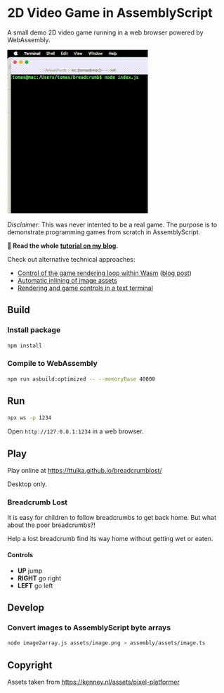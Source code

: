 # 2D Video Game in AssemblyScript

A small demo 2D video game running in a web browser powered by WebAssembly.

![Breadcrumb Lost](breadcrumb-lost_preview.gif)

*Disclaimer*: This was never intented to be a real game. The purpose is to demonstrate programming games from scratch in AssemblyScript. 

**📖 Read the whole [tutorial on my blog](https://blog.ttulka.com/2d-video-game-in-assemblyscript-tutorial).**

Check out alternative technical approaches:

- [Control of the game rendering loop within Wasm](https://github.com/ttulka/2d-videogame-in-assemblyscript/tree/requestAnimationFrame) ([blog post](https://blog.ttulka.com/animation-in-canvas-with-webassembly))
- [Automatic inlining of image assets](https://github.com/ttulka/2d-videogame-in-assemblyscript/tree/inliner)
- [Rendering and game controls in a text terminal](https://github.com/ttulka/2d-videogame-in-assemblyscript/tree/terminal-rendering)

## Build

### Install package

```sh
npm install
```

### Compile to WebAssembly

```sh
npm run asbuild:optimized -- --memoryBase 40000
```

## Run
```sh
npx ws -p 1234
```

Open `http://127.0.0.1:1234` in a web browser.

## Play

Play online at https://ttulka.github.io/breadcrumblost/

Desktop only.

### Breadcrumb Lost

It is easy for children to follow breadcrumbs to get back home. But what about the poor breadcrumbs?!

Help a lost breadcrumb find its way home without getting wet or eaten.

#### Controls

- **UP** jump
- **RIGHT** go right
- **LEFT** go left

## Develop

### Convert images to AssemblyScript byte arrays

```sh
node image2array.js assets/image.png > assembly/assets/image.ts
```

## Copyright

Assets taken from https://kenney.nl/assets/pixel-platformer
